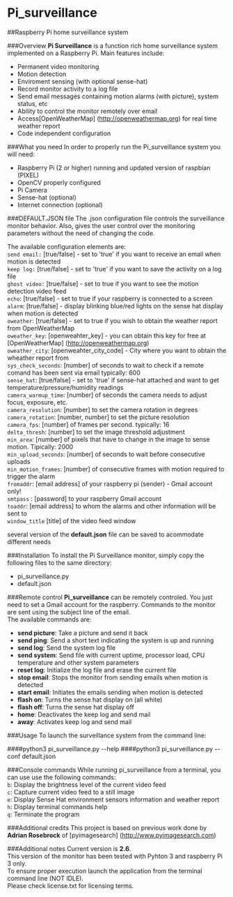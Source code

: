# Pi_surveillance
##Raspberry Pi home surveillance system

###Overview
**Pi Surveillance** is a function rich home surveillance system implemented on a Raspberry Pi. Main features include:  
* Permanent video monitoring  
* Motion detection  
* Enviroment sensing (with optional sense-hat)  
* Record monitor activity to a log file  
* Send email messages containing motion alarms (with picture), system status, etc  
* Ability to control the monitor remotely over email  
* Access[OpenWeatherMap] (http://openweathermap.org)  for real time weather report  
* Code independent configuration  

###What you need
In order to properly run the Pi_surveillance system you will need:  
* Raspberry Pi (2 or higher) running and updated version of raspbian (PIXEL)  
* OpenCV properly configured   
* Pi Camera  
* Sense-hat (optional)  
* Internet connection (optional)  

###DEFAULT.JSON file
The .json configuration file controls the surveillance monitor behavior. Also, gives the user control over the monitoring parameters without the need of changing the code. 

The available configuration elements are:    
`send email:` [true/false] - set to 'true' if you want to receive an email when motion is detected  
`keep log:` [true/false] - set to 'true' if you want to save the activity on a log file  
`ghost video:` [true/false] - set to true if you want to see the motion detection video feed  
`echo`: [true/false] - set to true if your raspberry is connected to a screen  
`alarm`: [true/false] - display blinking blue/red lights on the sense hat display when motion is detected  
`oweather`: [true/false] - set to true if you wish to obtain the weather report from OpenWeatherMap  
`oweather_key`: [openweahter_key] - you can obtain this key for free at [OpenWeatherMap] (http://openweathermap.org)  
`oweather_city`: [openweahter_city_code] - City where you want to obtain the wheather report from  
`sys_check_seconds`: [number] of seconds to wait to check if a remote comand has been sent via email typically: 600  
`sense_hat`: [true/false] -  set to 'true' if sense-hat attached and want to get temperature/pressure/humidity readings  
`camera_warmup_time`: [number] of seconds the camera needs to adjust focus, exposure, etc.  
`camera_resolution`: [number] to set the camera rotation in degrees  
`camera_rotation`: [number, number] to set the picture resolution  
`camera_fps`: [number] of frames per second. typically: 16  
`delta_thresh`: [number] to set the image threshold adjustment  
`min_area`: [number] of pixels that have to change in the image to sense motion. Tipically: 2000  
`min_upload_seconds`: [number] of seconds to wait before consecutive uploads  
`min_motion_frames`: [number] of consecutive frames with motion required to trigger the alarm  
`fromaddr`: [email address] of your raspberry pi (sender) - Gmail account only!  
`smtpass` : [password] to your raspberry Gmail account  
`toaddr`: [email address] to whom the alarms and other information will be sent to  
`window_title` [title] of the video feed window  

several version of the **default.json** file can be saved to acommodate different needs  

###Installation
To install the Pi Surveillance monitor, simply copy the following files to the same directory:
* pi_surveillance.py  
* default.json  

###Remote control 
**Pi_surveillance** can be remotely controled. You just need to set a Gmail account for the raspberry. Commands to the monitor are sent using the subject line of the email.  
The available commands are:  
* **send picture**: Take a picture and send it back  
* **send ping**: Send a short text indicating the system is up and running  
* **send log**: Send the system log file  
* **send system**: Send file with current uptime, processor load, CPU temperature and other system parameters    
* **reset log**: Initialize the log file and erase the current file  
* **stop email**: Stops the monitor from sending emails when motion is detected  
* **start email**: Initiates the emails sending when motion is detected  
* **flash on**: Turns the sense hat display on (all white)  
* **flash off**: Turns the sense hat display off  
* **home**: Deactivates the keep log and send mail  
* **away**: Activates keep log and send mail  

###Usage
To launch the surveillance system from the command line:

####python3 pi_surveillance.py --help
####python3 pi_surveillance.py --conf default.json  

###Console commands
While running pi_surveillance from a terminal, you can use use the following commands:  
`b`: Display the brightness level of the current video feed   
`c`: Capture current video feed to a still image  
`e`: Display Sense Hat environment sensors information and weather report  
`h`: Display terminal commands help  
`q`: Terminate the program  

###Additional credits
This project is based on previous work done by **Adrian Rosebrock** of [pyimagesearch] (http://www.pyimagesearch.com)

###Additional notes
Current version is **2.6**.  
This version of the monitor has been tested with Pyhton 3  and raspberry Pi 3 only.  
To ensure proper execution launch the application from the terminal command line (NOT IDLE).  
Please check license.txt for licensing terms.  
